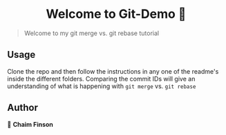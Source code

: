 <h1 align="center">Welcome to Git-Demo 👋</h1>
<p>
</p>

> Welcome to my git merge vs. git rebase tutorial

## Usage

<p>
Clone the repo and then follow the instructions in any one of the readme's inside the different folders. Comparing the commit IDs will give an understanding of what is happening with <code>git merge</code> vs. <code>git rebase</code>
<p>

## Author

👤 **Chaim Finson**
